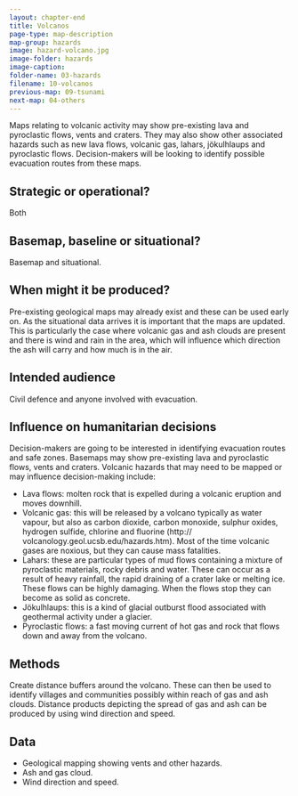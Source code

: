 ```yaml
---
layout: chapter-end
title: Volcanos
page-type: map-description
map-group: hazards
image: hazard-volcano.jpg
image-folder: hazards
image-caption: 
folder-name: 03-hazards
filename: 10-volcanos
previous-map: 09-tsunami
next-map: 04-others
---
```


Maps relating to volcanic activity may show pre-existing lava and pyroclastic flows, vents and craters. They may also show other associated hazards such as new lava flows, volcanic gas, lahars, jökulhlaups and pyroclastic flows. Decision-makers will be looking to identify possible evacuation routes from these maps.

## Strategic or operational?

Both

## Basemap, baseline or situational?

Basemap and situational.

## When might it be produced?

Pre-existing geological maps may already exist and these can be used early on. As the situational data arrives it is important that the maps are updated. This is particularly the case where volcanic gas and ash clouds are present and there is wind and rain in the area, which will influence which direction the ash will carry and how much is in the air.

## Intended audience

Civil defence and anyone involved with evacuation.

## Influence on humanitarian decisions

Decision-makers are going to be interested in identifying evacuation routes and safe zones. Basemaps may show pre-existing lava and pyroclastic flows, vents and craters. Volcanic hazards that may need to be mapped or may influence decision-making include:

* Lava flows: molten rock that is expelled during a volcanic eruption and moves downhill.
* Volcanic gas: this will be released by a volcano typically as water vapour, but also as carbon dioxide, carbon monoxide, sulphur oxides, hydrogen sulfide, chlorine and fluorine \(http:// volcanology.geol.ucsb.edu/hazards.htm\). Most of the time volcanic gases are noxious, but they can cause mass fatalities.
* Lahars: these are particular types of mud flows containing a mixture of pyroclastic materials, rocky debris and water. These can occur as a result of heavy rainfall, the rapid draining of a crater lake or  melting ice. These flows can be highly damaging. When the flows stop they can become as solid as concrete.
* Jökulhlaups: this is a kind of glacial outburst flood associated with geothermal activity under a glacier.
* Pyroclastic flows: a fast moving current of hot gas and rock that flows down and away from the volcano.

## Methods

Create distance buffers around the volcano. These can then be used to identify villages and communities possibly within reach of gas and ash clouds. Distance products depicting the spread of gas and ash can be produced by using wind direction and speed.

## Data

* Geological mapping showing vents and other hazards.
* Ash and gas cloud.
* Wind direction and speed.

